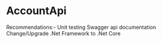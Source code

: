 # AccountApi

Recommendations:-
Unit testing 
Swagger api documentation
Change/Upgrade .Net Framework to .Net Core
